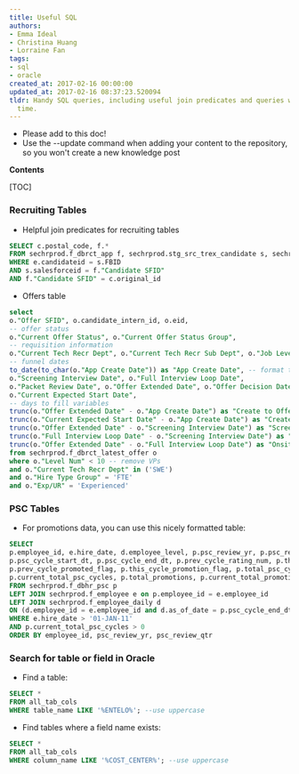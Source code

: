 ```yaml
---
title: Useful SQL
authors:
- Emma Ideal
- Christina Huang
- Lorraine Fan
tags:
- sql
- oracle
created_at: 2017-02-16 00:00:00
updated_at: 2017-02-16 08:37:23.520094
tldr: Handy SQL queries, including useful join predicates and queries we use all the
  time.
---
```

* Please add to this doc!
* Use the --update command when adding your content to the repository, so you won't create a new knowledge post


**Contents**

[TOC]


### Recruiting Tables

- Helpful join predicates for recruiting tables

```sql
SELECT c.postal_code, f.* 
FROM sechrprod.f_dbrct_app f, sechrprod.stg_src_trex_candidate s, sechrprod.stg_src_candidate_education e, sechrprod.d_candidate c 
WHERE e.candidateid = s.FBID 
AND s.salesforceid = f."Candidate SFID" 
AND f."Candidate SFID" = c.original_id
```

- Offers table

```sql
select
o."Offer SFID", o.candidate_intern_id, o.eid,
-- offer status
o."Current Offer Status", o."Current Offer Status Group",
-- requisition information
o."Current Tech Recr Dept", o."Current Tech Recr Sub Dept", o."Job Level",
-- funnel dates
to_date(to_char(o."App Create Date")) as "App Create Date", -- format to remove time
o."Screening Interview Date", o."Full Interview Loop Date",
o."Packet Review Date", o."Offer Extended Date", o."Offer Decision Date",
o."Current Expected Start Date",
-- days to fill variables
trunc(o."Offer Extended Date" - o."App Create Date") as "Create to Offer Extend",
trunc(o."Current Expected Start Date" - o."App Create Date") as "Create to Start",
trunc(o."Offer Extended Date" - o."Screening Interview Date") as "Screen to Offer Extend",
trunc(o."Full Interview Loop Date" - o."Screening Interview Date") as "Screen to Onsite",
trunc(o."Offer Extended Date" - o."Full Interview Loop Date") as "Onsite to Offer Extend",
from sechrprod.f_dbrct_latest_offer o
where o."Level Num" < 10 -- remove VPs
and o."Current Tech Recr Dept" in ('SWE')
and o."Hire Type Group" = 'FTE'
and o."Exp/UR" = 'Experienced'
```

### PSC Tables

- For promotions data, you can use this nicely formatted table:
```sql
SELECT
p.employee_id, e.hire_date, d.employee_level, p.psc_review_yr, p.psc_review_qtr,
p.psc_cycle_start_dt, p.psc_cycle_end_dt, p.prev_cycle_rating_num, p.this_cycle_rating_num,
p.prev_cycle_promoted_flag, p.this_cycle_promotion_flag, p.total_psc_cycles,
p.current_total_psc_cycles, p.total_promotions, p.current_total_promotions, p.prev_promoted_period
FROM sechrprod.f_dbhr_psc p
LEFT JOIN sechrprod.f_employee e on p.employee_id = e.employee_id
LEFT JOIN sechrprod.f_employee_daily d
ON (d.employee_id = e.employee_id and d.as_of_date = p.psc_cycle_end_dt)
WHERE e.hire_date > '01-JAN-11'
AND p.current_total_psc_cycles > 0
ORDER BY employee_id, psc_review_yr, psc_review_qtr
```

### Search for table or field in Oracle

- Find a table:
```sql
SELECT * 
FROM all_tab_cols 
WHERE table_name LIKE '%ENTELO%'; --use uppercase
```

- Find tables where a field name exists:
```sql
SELECT *
FROM all_tab_cols
WHERE column_name LIKE '%COST_CENTER%'; --use uppercase
```
